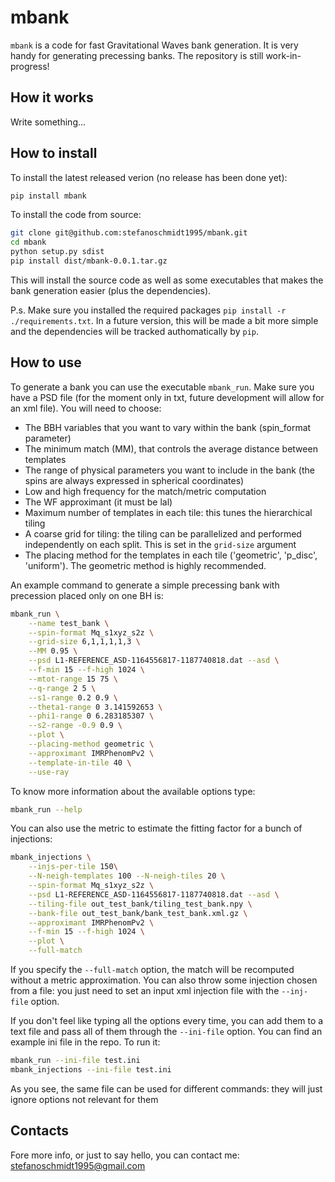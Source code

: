 # mbank
`mbank` is a code for fast Gravitational Waves bank generation. It is very handy for generating precessing banks.
The repository is still work-in-progress!

## How it works
Write something...

## How to install

To install the latest released verion (no release has been done yet):

```Bash
pip install mbank
```

To install the code from source:

```Bash
git clone git@github.com:stefanoschmidt1995/mbank.git
cd mbank
python setup.py sdist
pip install dist/mbank-0.0.1.tar.gz
```
This will install the source code as well as some executables that makes the bank generation easier (plus the dependencies).

P.s. Make sure you installed the required packages `pip install -r ./requirements.txt`. In a future version, this will be made a bit more simple and the dependencies will be tracked authomatically by `pip`.

## How to use

To generate a bank you can use the executable `mbank_run`. Make sure you have a PSD file (for the moment only in txt, future development will allow for an xml file).
You will need to choose:
- The BBH variables that you want to vary within the bank (spin\_format parameter)
- The minimum match (MM), that controls the average distance between templates
- The range of physical parameters you want to include in the bank (the spins are always expressed in spherical coordinates)
- Low and high frequency for the match/metric computation
- The WF approximant (it must be lal)
- Maximum number of templates in each tile: this tunes the hierarchical tiling
- A coarse grid for tiling: the tiling can be parallelized and performed independently on each split. This is set in the `grid-size` argument
- The placing method for the templates in each tile ('geometric', 'p_disc', 'uniform'). The geometric method is highly recommended.

An example command to generate a simple precessing bank with precession placed only on one BH is:
```Bash
mbank_run \
	--name test_bank \
	--spin-format Mq_s1xyz_s2z \
	--grid-size 6,1,1,1,1,3 \
	--MM 0.95 \
	--psd L1-REFERENCE_ASD-1164556817-1187740818.dat --asd \
	--f-min 15 --f-high 1024 \
	--mtot-range 15 75 \
	--q-range 2 5 \
	--s1-range 0.2 0.9 \
	--theta1-range 0 3.141592653 \
	--phi1-range 0 6.283185307 \
	--s2-range -0.9 0.9 \
	--plot \
	--placing-method geometric \
	--approximant IMRPhenomPv2 \
	--template-in-tile 40 \
	--use-ray 
```
To know more information about the available options type:
```Bash
mbank_run --help
```

You can also use the metric to estimate the fitting factor for a bunch of injections: 

```Bash
mbank_injections \
	--injs-per-tile 150\
	--N-neigh-templates 100 --N-neigh-tiles 20 \
	--spin-format Mq_s1xyz_s2z \
	--psd L1-REFERENCE_ASD-1164556817-1187740818.dat --asd \
	--tiling-file out_test_bank/tiling_test_bank.npy \
	--bank-file out_test_bank/bank_test_bank.xml.gz \
	--approximant IMRPhenomPv2 \
	--f-min 15 --f-high 1024 \
	--plot \
	--full-match
```

If you specify the `--full-match` option, the match will be recomputed without a metric approximation.
You can also throw some injection chosen from a file: you just need to set an input xml injection file with the `--inj-file` option.

If you don't feel like typing all the options every time, you can add them to a text file and pass all of them through the `--ini-file` option. You can find an example ini file in the repo. To run it:

```Bash
mbank_run --ini-file test.ini
mbank_injections --ini-file test.ini
```

As you see, the same file can be used for different commands: they will just ignore options not relevant for them


## Contacts

Fore more info, or just to say hello, you can contact me: [stefanoschmidt1995@gmail.com](mailto:stefanoschmidt1995@gmail.com)




















